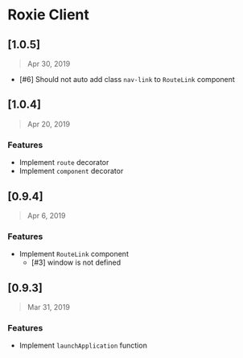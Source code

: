 # Roxie Client

## [1.0.5]
> Apr 30, 2019

* [#6] Should not auto add class `nav-link` to `RouteLink` component

## [1.0.4]
> Apr 20, 2019

### Features

* Implement `route` decorator
* Implement `component` decorator

## [0.9.4]
> Apr 6, 2019

### Features

* Implement `RouteLink` component
  * [#3] window is not defined

## [0.9.3]
> Mar 31, 2019

### Features

* Implement `launchApplication` function